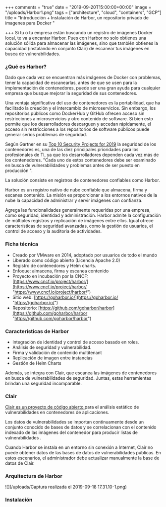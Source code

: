 +++
comments = "true"
date = "2019-09-20T15:00:00+00:00"
image = "/uploads/Harbor1.png"
tags = ["architecture", "cloud", "containers", "GCP"]
title = "Introducción + Instalación de Harbor, un repositorio privado de imagenes para Docker "

+++
Si tu o tu empresa están buscando un registro de imágenes Docker local, te va a encantar Harbor. Pues con  Harbor no solo obtienes una solución sólida para almacenar las imágenes, sino que también obtienes la capacidad (instalando en conjunto  Clair) de escanear tus imágenes en busca de vulnerabilidades. 

### ¿Qué es Harbor?

Dado que cada vez se encuentran más imágenes de Docker con problemas, tener la capacidad de escanearlas, antes de que se usen para la implementación de contenedores, puede ser una gran ayuda para cualquier empresa que busque mejorar la seguridad de sus contenedores.

Una ventaja significativa del uso de contenedores es la portabilidad, que ha facilitado la creación y el intercambio de microservicios.  Sin embargo, los repositorios públicos como DockerHub y GitHub ofrecen acceso sin restricciones a microservicios y otro contenido de software. Si bien esto permite que los desarrolladores descarguen y accedan rápidamente, el acceso sin restricciones a los repositorios de software públicos puede generar serios problemas de seguridad.

Según Gartner en su  [Top 10 Security Projects for 2019](https://www.gartner.com/smarterwithgartner/gartner-top-10-security-projects-for-2019/)  la seguridad de los contenedores es, una de las diez principales prioridades para los profesionales de TI, ya que los desarrolladores dependen cada vez más de los contenedores. "Cada uno de estos contenedores debe ser examinado en busca de vulnerabilidades y problemas antes de ser puesto en producción ".

La solución consiste en registros de contenedores confiables  como Harbor. 

Harbor es un registro nativo de nube confiable que almacena, firma y escanea contenido. La misión es proporcionar a los entornos nativos de la nube la capacidad de administrar y servir imágenes con confianza.

Agrega las funcionalidades generalmente requeridas por una empresa, como seguridad, identidad y administración.  Harbor admite la configuración de múltiples registros y replicación de  imágenes  entre ellos. Igual ofrece características de seguridad avanzadas, como la gestión de usuarios, el control de acceso y la auditoria de actividades.

### Ficha técnica

* Creado por VMware en 2014, adoptado por usuarios de todo el mundo
* Liberado como código abierto (Licencia Apache 2.0)
* Registro de contenedores y  Helm charts.
* Enfoque: almacena, firma y escanea contenido
* Proyecto en incubación por la CNCF:  [https://www.cncf.io/project/harbor/](https://www.cncf.io/project/harbor/ "https://www.cncf.io/project/harbor/")
* Sitio web:  [https://goharbor.io/](https://goharbor.io/ "https://goharbor.io/")
* Repositorio: [https://github.com/goharbor/harbor](https://github.com/goharbor/harbor "https://github.com/goharbor/harbor")

### Características de Harbor

* Integración de identidad y control de acceso basado en roles.
* Análisis de seguridad y vulnerabilidad.
* Firma y validación de contenido multitenant
* Replicación de imagen entre instancias
* Gestión de Helm Charts

Además, se integra con Clair, que escanea las imágenes de  contenedores en busca de vulnerabilidades de seguridad. Juntas, estas herramientas brindan una seguridad  incomparable.

### Clair

[Clair es un proyecto de código abierto ](https://github.com/coreos/clair)para el análisis estático de vulnerabilidades en contenedores de aplicaciones.

Los datos de vulnerabilidades se importan continuamente desde un conjunto conocido de bases de datos y se correlacionan con el contenido indexado de las imágenes del contenedor para producir listas de vulnerabilidades .

Cuando Harbor se instala en un entorno sin conexión a Internet, Clair no puede obtener datos de las bases de datos de vulnerabilidades públicas. En estos escenarios, el administrador  debe actualizar manualmente la base de datos de Clair.

### Arquitectura de Harbor

![](/uploads/Captura realizada el 2019-09-18 17.31.10-1.png)

### Instalación 